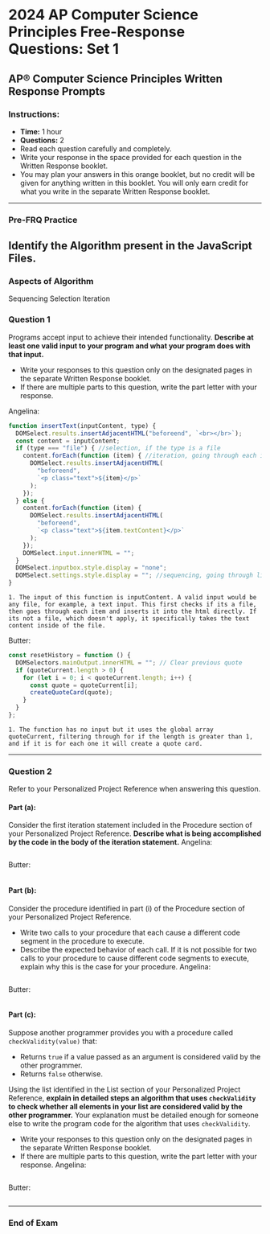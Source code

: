 # 2024 AP Computer Science Principles Free-Response Questions: Set 1

## AP® Computer Science Principles Written Response Prompts

### Instructions:

- **Time:** 1 hour
- **Questions:** 2
- Read each question carefully and completely.
- Write your response in the space provided for each question in the Written Response booklet.
- You may plan your answers in this orange booklet, but no credit will be given for anything written in this booklet. You will only earn credit for what you write in the separate Written Response booklet.

---

### Pre-FRQ Practice

## Identify the Algorithm present in the JavaScript Files.

### Aspects of Algorithm

Sequencing
Selection
Iteration

### Question 1

Programs accept input to achieve their intended functionality. **Describe at least one valid input to your program and what your program does with that input.**

- Write your responses to this question only on the designated pages in the separate Written Response booklet.
- If there are multiple parts to this question, write the part letter with your response.

Angelina:

```Javascript
function insertText(inputContent, type) {
  DOMSelect.results.insertAdjacentHTML("beforeend", `<br></br>`);
  const content = inputContent;
  if (type === "file") { //selection, if the type is a file
    content.forEach(function (item) { //iteration, going through each item
      DOMSelect.results.insertAdjacentHTML(
        "beforeend",
        `<p class="text">${item}</p>`
      );
    });
  } else {
    content.forEach(function (item) {
      DOMSelect.results.insertAdjacentHTML(
        "beforeend",
        `<p class="text">${item.textContent}</p>`
      );
    });
    DOMSelect.input.innerHTML = "";
  }
  DOMSelect.inputbox.style.display = "none";
  DOMSelect.settings.style.display = ""; //sequencing, going through list of steps
}
```

```
1. The input of this function is inputContent. A valid input would be any file, for example, a text input. This first checks if its a file, then goes through each item and inserts it into the html directly. If its not a file, which doesn't apply, it specifically takes the text content inside of the file.

```

Butter:

```Javascript
const resetHistory = function () {
  DOMSelectors.mainOutput.innerHTML = ""; // Clear previous quote
  if (quoteCurrent.length > 0) {
    for (let i = 0; i < quoteCurrent.length; i++) {
      const quote = quoteCurrent[i];
      createQuoteCard(quote);
    }
  }
};

```

```
1. The function has no input but it uses the global array quoteCurrent, filtering through for if the length is greater than 1, and if it is for each one it will create a quote card.
```

---

### Question 2

Refer to your Personalized Project Reference when answering this question.

#### Part (a):

Consider the first iteration statement included in the Procedure section of your Personalized Project Reference. **Describe what is being accomplished by the code in the body of the iteration statement.**
Angelina:

```

```

Butter:

```

```

#### Part (b):

Consider the procedure identified in part (i) of the Procedure section of your Personalized Project Reference.

- Write two calls to your procedure that each cause a different code segment in the procedure to execute.
- Describe the expected behavior of each call. If it is not possible for two calls to your procedure to cause different code segments to execute, explain why this is the case for your procedure.
  Angelina:

```

```

Butter:

```

```

#### Part (c):

Suppose another programmer provides you with a procedure called `checkValidity(value)` that:

- Returns `true` if a value passed as an argument is considered valid by the other programmer.
- Returns `false` otherwise.

Using the list identified in the List section of your Personalized Project Reference, **explain in detailed steps an algorithm that uses `checkValidity` to check whether all elements in your list are considered valid by the other programmer.** Your explanation must be detailed enough for someone else to write the program code for the algorithm that uses `checkValidity`.

- Write your responses to this question only on the designated pages in the separate Written Response booklet.
- If there are multiple parts to this question, write the part letter with your response.
  Angelina:

```

```

Butter:

```

```

---

### End of Exam
